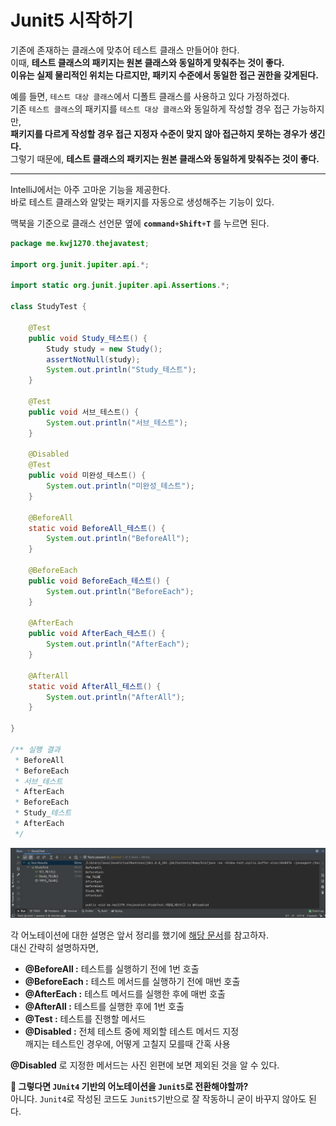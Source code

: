 # Junit5 시작하기 

기존에 존재하는 클래스에 맞추어 테스트 클래스 만들어야 한다.         
이때, **테스트 클래스의 패키지는 원본 클래스와 동일하게 맞춰주는 것이 좋다.**         
**이유는 실제 물리적인 위치는 다르지만, 패키지 수준에서 동일한 접근 권한을 갖게된다.**       
      
예를 들면, `테스트 대상 클래스`에서 디폴트 클래스를 사용하고 있다 가정하겠다.          
기존 `테스트 클래스`의 패키지를 `테스트 대상 클래스`와 동일하게 작성할 경우 접근 가능하지만,   
**패키지를 다르게 작성할 경우 접근 지정자 수준이 맞지 않아 접근하지 못하는 경우가 생긴다.**         
그렇기 때문에, **테스트 클래스의 패키지는 원본 클래스와 동일하게 맞춰주는 것이 좋다.**              

___   

IntelliJ에서는 아주 고마운 기능을 제공한다.     
바로 테스트 클래스와 알맞는 패키지를 자동으로 생성해주는 기능이 있다.     
   
맥북을 기준으로 클래스 선언문 옆에 **`command`**`+`**`Shift`**`+`**`T`** 를 누르면 된다.    

```java
package me.kwj1270.thejavatest;

import org.junit.jupiter.api.*;

import static org.junit.jupiter.api.Assertions.*;

class StudyTest {

    @Test
    public void Study_테스트() {
        Study study = new Study();
        assertNotNull(study);
        System.out.println("Study_테스트");
    }

    @Test
    public void 서브_테스트() {
        System.out.println("서브_테스트");
    }

    @Disabled
    @Test
    public void 미완성_테스트() {
        System.out.println("미완성_테스트");
    }

    @BeforeAll
    static void BeforeAll_테스트() {
        System.out.println("BeforeAll");
    }

    @BeforeEach
    public void BeforeEach_테스트() {
        System.out.println("BeforeEach");
    }

    @AfterEach
    public void AfterEach_테스트() {
        System.out.println("AfterEach");
    }

    @AfterAll
    static void AfterAll_테스트() {
        System.out.println("AfterAll");
    }

}

/** 실행 결과 
 * BeforeAll
 * BeforeEach
 * 서브_테스트
 * AfterEach
 * BeforeEach
 * Study_테스트
 * AfterEach
 */
```
![JUnitStart](./image/JUnitStart.png)

각 어노테이션에 대한 설명은 앞서 정리를 했기에 [해당 문서](./README.md#어노테이션)를 참고하자.   
대신 간략히 설명하자면, 

* **@BeforeAll :** 테스트를 실행하기 전에 1번 호출  
* **@BeforeEach :** 테스트 메서드를 실행하기 전에 매번 호출  
* **@AfterEach :** 테스트 메서드를 실행한 후에 매번 호출  
* **@AfterAll :** 테스트를 실행한 후에 1번 호출
* **@Test :** 테스트를 진행할 메서드 
* **@Disabled :** 전체 테스트 중에 제외할 테스트 메서드 지정    
깨지는 테스트인 경우에, 어떻게 고칠지 모를때 간혹 사용      
          
**@Disabled** 로 지정한 메서드는 사진 왼편에 보면 제외된 것을 알 수 있다.       
       
**🤔 그렇다면 `JUnit4` 기반의 어노테이션을 `Junit5`로 전환해야할까?**        
아니다. `Junit4`로 작성된 코드도 `Junit5`기반으로 잘 작동하니 굳이 바꾸지 않아도 된다.        
 

